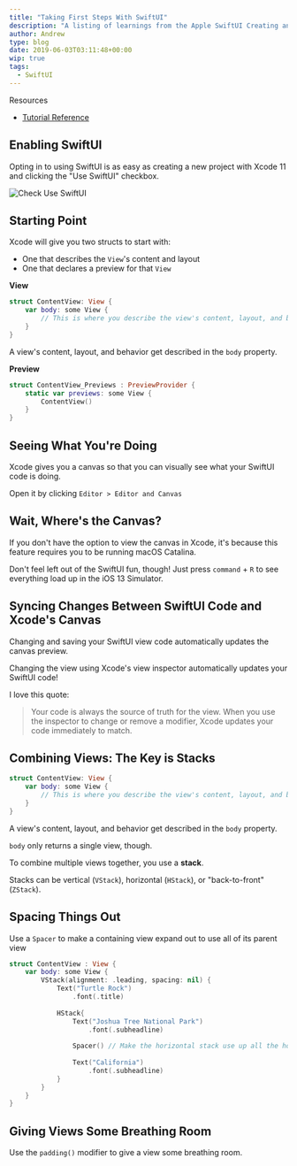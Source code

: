 ```yaml
---
title: "Taking First Steps With SwiftUI"
description: "A listing of learnings from the Apple SwiftUI Creating and Combining Views tutorial"
author: Andrew
type: blog
date: 2019-06-03T03:11:48+00:00
wip: true
tags:
  - SwiftUI
---
```


<a name="resources" class="jump-target"></a>
<div class="resources">
<div class="resources-header">
Resources
</div>
<ul class="resources-content">
<li>
<i class="fas fa-book"></i> <a href="https://developer.apple.com/tutorials/swiftui/creating-and-combining-views" download>Tutorial Reference</a>
</li>
</ul>
</div>

## Enabling SwiftUI
Opting in to using SwiftUI is as easy as creating a new project with Xcode 11 and clicking the "Use SwiftUI" checkbox.

![Check Use SwiftUI](enable-swiftui.png)

## Starting Point
Xcode will give you two structs to start with:

* One that describes the `View`'s content and layout
* One that declares a preview for that `View`

**View**

```swift
struct ContentView: View {
    var body: some View {
        // This is where you describe the view's content, layout, and behavior
    }
}
```

A view's content, layout, and behavior get described in the `body` property.

**Preview**

```swift
struct ContentView_Previews : PreviewProvider {
    static var previews: some View {
        ContentView()
    }
}
```

## Seeing What You're Doing
Xcode gives you a canvas so that you can visually see what your SwiftUI code is doing.

Open it by clicking `Editor > Editor and Canvas`

## Wait, Where's the Canvas?
If you don't have the option to view the canvas in Xcode, it's because this feature requires you to be running macOS Catalina.

Don't feel left out of the SwiftUI fun, though!  Just press `command` + `R` to see everything load up in the iOS 13 Simulator.

## Syncing Changes Between SwiftUI Code and Xcode's Canvas
Changing and saving your SwiftUI view code automatically updates the canvas preview.

Changing the view using Xcode's view inspector automatically updates your SwiftUI code!

I love this quote:

> Your code is always the source of truth for the view. When you use the inspector to change or remove a modifier, Xcode updates your code immediately to match.

## Combining Views:  The Key is Stacks
```swift
struct ContentView: View {
    var body: some View {
        // This is where you describe the view's content, layout, and behavior
    }
}
```

A view's content, layout, and behavior get described in the `body` property.

`body` only returns a single view, though.

To combine multiple views together, you use a **stack**.

Stacks can be vertical (`VStack`), horizontal (`HStack`), or "back-to-front" (`ZStack`).

## Spacing Things Out

Use a `Spacer` to make a containing view expand out to use all of its parent view

```swift
struct ContentView : View {
    var body: some View {
        VStack(alignment: .leading, spacing: nil) {
            Text("Turtle Rock")
                .font(.title)
            
            HStack{
                Text("Joshua Tree National Park")
                    .font(.subheadline)
                
                Spacer() // Make the horizontal stack use up all the horizontal space of the parent VStack
                
                Text("California")
                    .font(.subheadline)
            }
        }
    }
}
```

## Giving Views Some Breathing Room
Use the `padding()` modifier to give a view some breathing room.